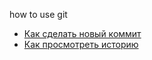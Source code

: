 how to use git
- [Как сделать новый коммит](./commmit_help.md)
- [Как просмотреть историю](./log_help.md)
